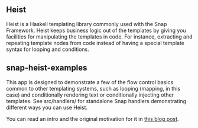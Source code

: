 ## Heist

Heist is a Haskell templating library commonly used with the Snap Framework.
Heist keeps business logic out of the templates by giving you facilities for
manipulating the templates in code. For instance, extracting and repeating
template nodes from code instead of having a special template syntax for looping
and conditions.

## snap-heist-examples

This app is designed to demonstrate a few of the flow control basics common to
other templating systems, such as looping (mapping, in this case) and
conditionally rendering text or conditionally injecting other templates. See
src/handlers/ for standalone Snap handlers demonstrating different ways you
can use Heist.

You can read an intro and the original motivation for it in
[this blog post](http://chromaticleaves.com/posts/the-great-template-heist.html).